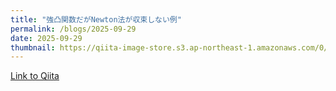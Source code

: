 ```yaml
---
title: "強凸関数だがNewton法が収束しない例"
permalink: /blogs/2025-09-29
date: 2025-09-29
thumbnail: https://qiita-image-store.s3.ap-northeast-1.amazonaws.com/0/905155/9b44c2f3-a400-44ac-bcfb-ed439bad67a3.png
---
```


[Link to Qiita](https://qiita.com/hari64/items/0552c04d448aa526517c)
